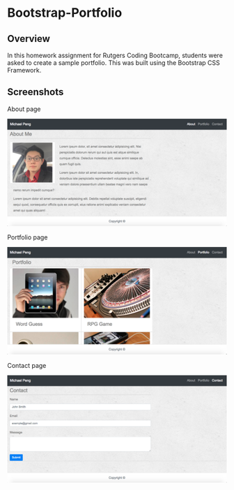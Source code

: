 # Bootstrap-Portfolio

## Overview
In this homework assignment for Rutgers Coding Bootcamp, students were asked to create a sample portfolio. This was built using the Bootstrap CSS Framework.

## Screenshots
About page

![about](about.png)


Portfolio page

![portfolio](portfolio.png)


Contact page

![contact](contact.png)